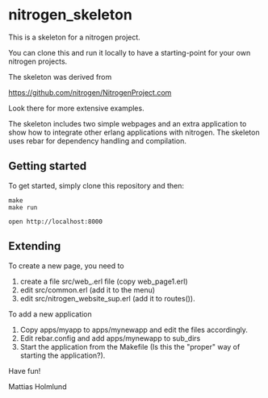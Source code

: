 nitrogen_skeleton
=================

This is a skeleton for a nitrogen project.

You can clone this and run it locally to have a starting-point for
your own nitrogen projects.

The skeleton was derived from 

https://github.com/nitrogen/NitrogenProject.com

Look there for more extensive examples.

The skeleton includes two simple webpages and an extra application
to show how to integrate other erlang applications with nitrogen.
The skeleton uses rebar for dependency handling and compilation.

Getting started
---------------

To get started, simply clone this repository and then:

    make
    make run

    open http://localhost:8000

Extending
---------

To create a new page, you need to 

1. create a file src/web_<pagename>.erl file (copy web_page1.erl)
2. edit src/common.erl (add it to the menu)
3. edit src/nitrogen_website_sup.erl (add it to routes()).

To add a new application

1. Copy apps/myapp to apps/mynewapp and edit the files accordingly.
2. Edit rebar.config and add apps/mynewapp to sub_dirs
3. Start the application from the Makefile (Is this the "proper" way
   of starting the application?).

Have fun!

Mattias Holmlund
